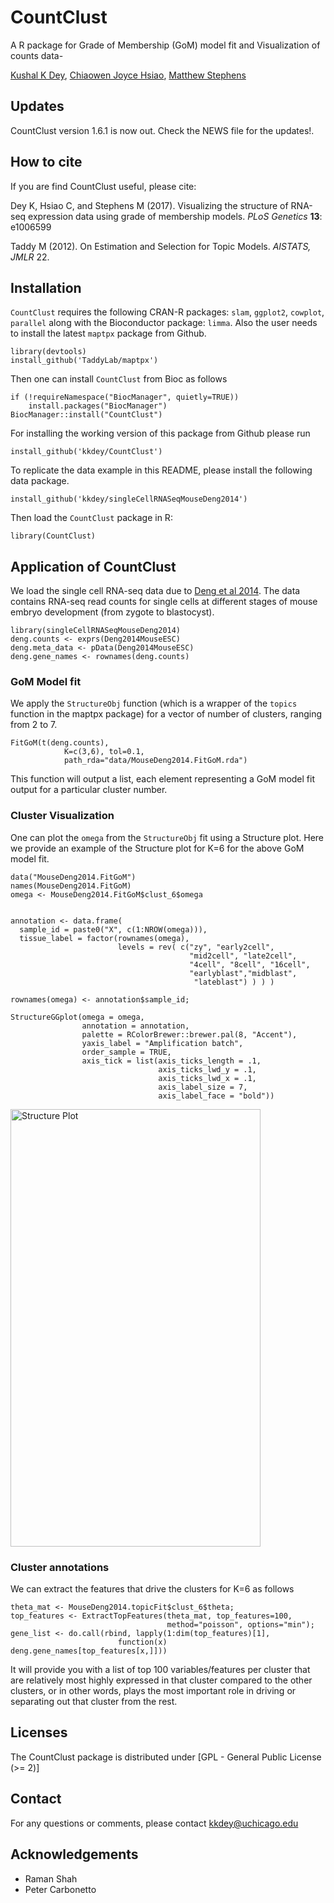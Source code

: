 # CountClust

A R package for Grade of Membership (GoM) model fit and Visualization of counts data-

[Kushal K Dey](http://kkdey.github.io/), [Chiaowen Joyce Hsiao](http://jhsiao999.github.io/), [Matthew Stephens](http://stephenslab.uchicago.edu/)

## Updates 

CountClust version 1.6.1 is now out. Check the NEWS file for the updates!. 


## How to cite

If you are find CountClust useful, please cite:

Dey K, Hsiao C, and Stephens M (2017). Visualizing the structure of
RNA-seq expression data using grade of membership models. *PLoS
Genetics*  **13**: e1006599

Taddy M (2012). On Estimation and Selection for Topic Models. *AISTATS, JMLR* 22.


## Installation

`CountClust` requires the following CRAN-R packages:  `slam`, `ggplot2`, `cowplot`, `parallel` along with the Bioconductor package: `limma`. Also the user needs to install the latest `maptpx` package from Github.

```
library(devtools)
install_github('TaddyLab/maptpx')
```

Then one can install `CountClust` from Bioc as follows 

```
if (!requireNamespace("BiocManager", quietly=TRUE))
    install.packages("BiocManager")
BiocManager::install("CountClust")
```

For installing the working version of this package from Github please run

```
install_github('kkdey/CountClust')
```

To replicate the data example in this README, please install the following data package.

```
install_github('kkdey/singleCellRNASeqMouseDeng2014') 
```

Then load the `CountClust` package in R:

```
library(CountClust)
```

## Application of CountClust

We load the single cell RNA-seq data due to [Deng et al 2014](http://www.ncbi.nlm.nih.gov/pubmed/24408435). The data contains RNA-seq read counts for single cells at different stages of mouse embryo development (from zygote to blastocyst). 

```
library(singleCellRNASeqMouseDeng2014)
deng.counts <- exprs(Deng2014MouseESC)
deng.meta_data <- pData(Deng2014MouseESC)
deng.gene_names <- rownames(deng.counts)
```

### GoM Model fit 

We apply the `StructureObj` function (which is a wrapper of the `topics` function in the maptpx package) for a vector of number of clusters, ranging from 2 to 7. 

```
FitGoM(t(deng.counts),
            K=c(3,6), tol=0.1,
            path_rda="data/MouseDeng2014.FitGoM.rda")
```

This function will output a list, each element representing a GoM model fit output for a particular cluster number. 

### Cluster Visualization

One can plot the `omega` from the `StructureObj` fit using a Structure plot. Here we provide an example of the Structure plot for K=6 for the above GoM model fit. 

```
data("MouseDeng2014.FitGoM")
names(MouseDeng2014.FitGoM)
omega <- MouseDeng2014.FitGoM$clust_6$omega


annotation <- data.frame(
  sample_id = paste0("X", c(1:NROW(omega))),
  tissue_label = factor(rownames(omega),
                        levels = rev( c("zy", "early2cell",
                                        "mid2cell", "late2cell",
                                        "4cell", "8cell", "16cell",
                                        "earlyblast","midblast",
                                         "lateblast") ) ) )

rownames(omega) <- annotation$sample_id;

StructureGGplot(omega = omega,
                annotation = annotation,
                palette = RColorBrewer::brewer.pal(8, "Accent"),
                yaxis_label = "Amplification batch",
                order_sample = TRUE,
                axis_tick = list(axis_ticks_length = .1,
                                 axis_ticks_lwd_y = .1,
                                 axis_ticks_lwd_x = .1,
                                 axis_label_size = 7,
                                 axis_label_face = "bold"))

```

<img src="vignettes/structure_plot.png" alt="Structure Plot" height="700" width="400">


### Cluster annotations

We can extract the features that drive the clusters for K=6 as follows 

```
theta_mat <- MouseDeng2014.topicFit$clust_6$theta;
top_features <- ExtractTopFeatures(theta_mat, top_features=100,
                                   method="poisson", options="min");
gene_list <- do.call(rbind, lapply(1:dim(top_features)[1],
                        function(x) deng.gene_names[top_features[x,]]))
```
It will provide you with a list of top 100 variables/features per cluster that are relatively most highly expressed in that cluster compared to the other clusters, or in other words, plays the most important role in driving or separating out that cluster from the rest. 


## Licenses

The CountClust package is distributed under [GPL - General Public License (>= 2)]

## Contact

For any questions or comments, please contact [kkdey@uchicago.edu](kkdey@uchicago.edu)

## Acknowledgements

- Raman Shah
- Peter Carbonetto

